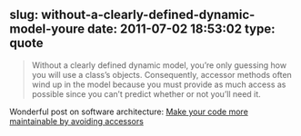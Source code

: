 slug: without-a-clearly-defined-dynamic-model-youre
date: 2011-07-02 18:53:02
type: quote
---

> Without a clearly defined dynamic model, you’re only guessing how you will use a class’s objects. Consequently, accessor methods often wind up in the model because you must provide as much access as possible since you can’t predict whether or not you’ll need it.

Wonderful post on software architecture: [Make your code more maintainable by avoiding accessors](http://www.javaworld.com/cgi-bin/mailto/x_java.cgi?pagetosend=/export/home/httpd/javaworld/javaworld/jw-09-2003/jw-0905-toolbox.html&pagename=/javaworld/jw-09-2003/jw-0905-toolbox.html&pageurl=http://www.javaworld.com/javaworld/jw-09-2003/jw-0905-toolbox.html&site=jw_core)
